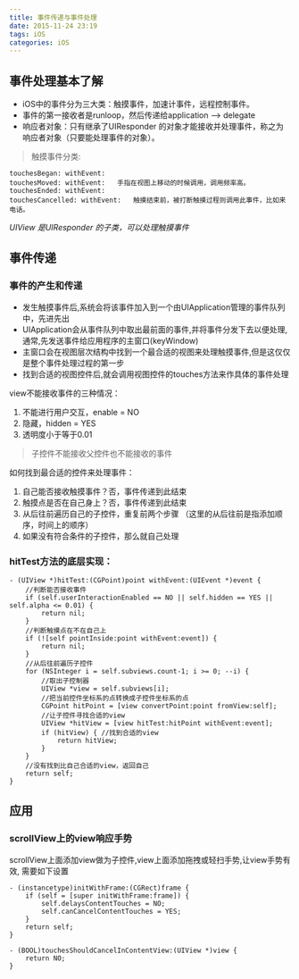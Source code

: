 ```yaml
---
title: 事件传递与事件处理
date: 2015-11-24 23:19
tags: iOS
categories: iOS
---
```


## 事件处理基本了解
- iOS中的事件分为三大类：触摸事件，加速计事件，远程控制事件。
- 事件的第一接收者是runloop，然后传递给application -->  delegate
- 响应者对象：只有继承了UIResponder 的对象才能接收并处理事件，称之为响应者对象（只要能处理事件的对象）。

> 触摸事件分类:

```
touchesBegan: withEvent: 
touchesMoved: withEvent:   手指在视图上移动的时候调用，调用频率高。
touchesEnded: withEvent:
touchesCancelled: withEvent:   触摸结束前，被打断触摸过程则调用此事件，比如来电话。
```
_UIView 是UIResponder 的子类，可以处理触摸事件_

## 事件传递
### 事件的产生和传递
- 发⽣触摸事件后,系统会将该事件加入到一个由UIApplication管理的事件队列中，先进先出 
- UIApplication会从事件队列中取出最前面的事件,并将事件分发下去以便处理,通常,先发送事件给应用程序的主窗口(keyWindow)
- 主窗口会在视图层次结构中找到⼀个最合适的视图来处理触摸事件,但是这仅仅是整个事件处理过程的第⼀步
- 找到合适的视图控件后,就会调用视图控件的touches⽅法来作具体的事件处理 

view不能接收事件的三种情况：
1. 不能进行用户交互，enable = NO
2. 隐藏，hidden = YES
3. 透明度小于等于0.01

> 子控件不能接收父控件也不能接收的事件

如何找到最合适的控件来处理事件：
1. 自己能否接收触摸事件？否，事件传递到此结束
2. 触摸点是否在自己身上？否，事件传递到此结束
3. 从后往前遍历自己的子控件，重复前两个步骤  （这里的从后往前是指添加顺序，时间上的顺序）
4. 如果没有符合条件的子控件，那么就自己处理

### hitTest方法的底层实现：
```
- (UIView *)hitTest:(CGPoint)point withEvent:(UIEvent *)event {
    //判断能否接收事件
    if (self.userInteractionEnabled == NO || self.hidden == YES || self.alpha <= 0.01) {
        return nil;
    }
    //判断触摸点在不在自己上
    if (![self pointInside:point withEvent:event]) {
        return nil;
    }
    //从后往前遍历子控件
    for (NSInteger i = self.subviews.count-1; i >= 0; --i) {
        //取出子控制器
        UIView *view = self.subviews[i];
        //把当前控件坐标系的点转换成子控件坐标系的点
        CGPoint hitPoint = [view convertPoint:point fromView:self];
        //让子控件寻找合适的view
        UIView *hitView = [view hitTest:hitPoint withEvent:event];
        if (hitView) { //找到合适的view
            return hitView;
        }
    }
    //没有找到比自己合适的view，返回自己
    return self;
}
```

## 应用
### scrollView上的view响应手势

scrollView上面添加view做为子控件,view上面添加拖拽或轻扫手势,让view手势有效,
需要如下设置
 
```
- (instancetype)initWithFrame:(CGRect)frame {
    if (self = [super initWithFrame:frame]) {
        self.delaysContentTouches = NO;
        self.canCancelContentTouches = YES;
    }
    return self;
}
```

```
- (BOOL)touchesShouldCancelInContentView:(UIView *)view {
    return NO;
}
```

